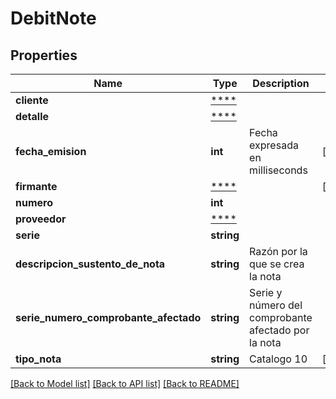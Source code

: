 # DebitNote

## Properties
Name | Type | Description | Notes
------------ | ------------- | ------------- | -------------
**cliente** | [****](.md) |  | 
**detalle** | [****](.md) |  | 
**fecha_emision** | **int** | Fecha expresada en milliseconds | [optional] 
**firmante** | [****](.md) |  | [optional] 
**numero** | **int** |  | 
**proveedor** | [****](.md) |  | 
**serie** | **string** |  | 
**descripcion_sustento_de_nota** | **string** | Razón por la que se crea la nota | 
**serie_numero_comprobante_afectado** | **string** | Serie y número del comprobante afectado por la nota | 
**tipo_nota** | **string** | Catalogo 10 | [optional] 

[[Back to Model list]](../../README.md#documentation-for-models) [[Back to API list]](../../README.md#documentation-for-api-endpoints) [[Back to README]](../../README.md)

